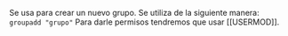 Se usa para crear un nuevo grupo.
Se utiliza de la siguiente manera:
`groupadd "grupo"`
Para darle permisos tendremos que usar [[USERMOD]].
